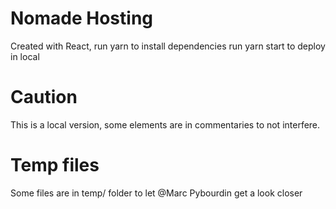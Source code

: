 # Nomade Hosting

Created with React,
run yarn to install dependencies
run yarn start to deploy in local

# Caution

This is a local version, some elements are in commentaries to not interfere.

# Temp files

Some files are in temp/ folder to let @Marc Pybourdin get a look closer
